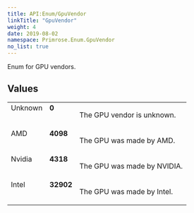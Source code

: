 ```yaml
---
title: API:Enum/GpuVendor
linkTitle: "GpuVendor"
weight: 4
date: 2019-08-02
namespace: Primrose.Enum.GpuVendor
no_list: true
---
```

<p class="summary">

Enum for GPU vendors.

</p>
 
## Values
 
<table class="studiohide">
<tbody>
<tr class="enum-row">
<td style="vertical-align:top;white-space:normal;">
<span class="name"">Unknown</span></td>
<td style="vertical-align:top;white-space:normal;">
<b class="value"">0</b></td>
<td style="vertical-align:top;white-space:normal;">
<p>
The GPU vendor is unknown.
</p></td>
</tr>
<tr class="enum-row">
<td style="vertical-align:top;white-space:normal;">
<span class="name"">AMD</span></td>
<td style="vertical-align:top;white-space:normal;">
<b class="value"">4098</b></td>
<td style="vertical-align:top;white-space:normal;">
<p>
The GPU was made by AMD.
</p></td>
</tr>
<tr class="enum-row">
<td style="vertical-align:top;white-space:normal;">
<span class="name"">Nvidia</span></td>
<td style="vertical-align:top;white-space:normal;">
<b class="value"">4318</b></td>
<td style="vertical-align:top;white-space:normal;">
<p>
The GPU was made by NVIDIA.
</p></td>
</tr>
<tr class="enum-row">
<td style="vertical-align:top;white-space:normal;">
<span class="name"">Intel</span></td>
<td style="vertical-align:top;white-space:normal;">
<b class="value"">32902</b></td>
<td style="vertical-align:top;white-space:normal;">
<p>
The GPU was made by Intel.
</p></td>
</tr>
</tbody>
</table>
